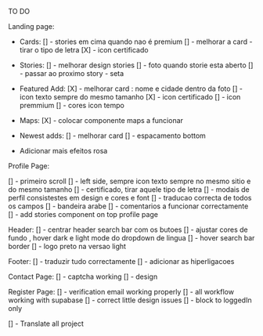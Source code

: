 TO DO 

Landing page:

 - Cards:
[] - stories em cima quando nao é premium
[] - melhorar a card - tirar o tipo de letra
[X] - icon certificado

 - Stories:
[] - melhorar design stories
[] - foto quando storie esta aberto
[] - passar ao proximo story - seta 

 - Featured Add:
 [X] - melhorar card : nome e cidade dentro da foto
 [] - icon texto sempre do mesmo tamanho
 [X] - icon certificado
 [] - icon premmium
 [] - cores icon tempo

 - Maps: 
 [X] - colocar componente maps a funcionar

 - Newest adds:
 [] - melhorar card
 [] - espacamento bottom

 - Adicionar mais efeitos rosa







 Profile Page: 

  [] - primeiro scroll 
  [] - left side, sempre icon texto sempre no mesmo sitio e do mesmo tamanho
  [] - certificado, tirar aquele tipo de letra
  [] - modais de perfil consistestes em design e cores e font
  [] - traducao correcta de todos os campos
  [] - bandeira arabe
  [] - comentarios a funcionar correctamente
  [] - add stories component on top profile page



  Header:
  [] - centrar header search bar com os butoes
  [] - ajustar cores de fundo , hover dark e light mode do dropdown de lingua
  [] - hover search bar border
  [] - logo preto na versao light 


  Footer: 
  [] - traduzir tudo correctamente
  [] - adicionar as hiperligacoes

 
 Contact Page:
 [] - captcha working
 [] - design 


 Register Page:
 [] - verification email working properly
 [] - all workflow working with supabase
 [] - correct little design issues
 [] - block to loggedIn only


 [] - Translate all project

